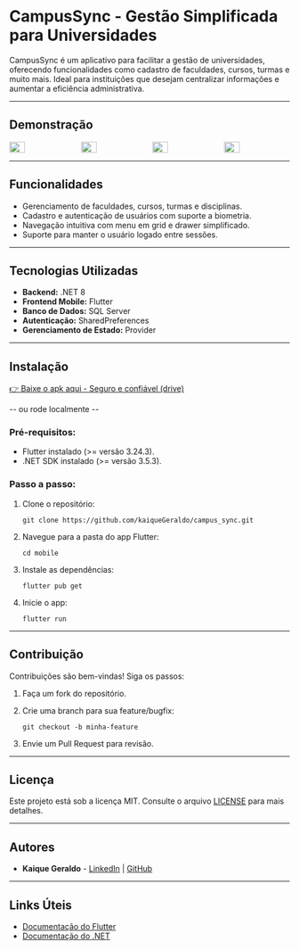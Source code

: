 # CampusSync - Gestão Simplificada para Universidades

CampusSync é um aplicativo para facilitar a gestão de universidades, oferecendo funcionalidades como cadastro de faculdades, cursos, turmas e muito mais. Ideal para instituições que desejam centralizar informações e aumentar a eficiência administrativa.

---

## Demonstração

<div style="display: flex; gap: 10px;">
  <img src="https://github.com/user-attachments/assets/723395c5-da26-4772-b340-71063bd29aa0" style="width: 24%;"/>
  <img src="https://github.com/user-attachments/assets/50ff004e-c57e-4bca-afbf-edac1310cf1d" style="width: 24%;"/>
  <img src="https://github.com/user-attachments/assets/857f6a30-7dce-4123-8c06-18a98166f03e" style="width: 24%;"/>
  <img src="https://github.com/user-attachments/assets/172f34b0-1679-4011-916f-7b7a6379bf90" style="width: 24%;"/>
</div>

---

## Funcionalidades
- Gerenciamento de faculdades, cursos, turmas e disciplinas.
- Cadastro e autenticação de usuários com suporte a biometria.
- Navegação intuitiva com menu em grid e drawer simplificado.
- Suporte para manter o usuário logado entre sessões.

---

## Tecnologias Utilizadas
- **Backend:** .NET 8
- **Frontend Mobile:** Flutter
- **Banco de Dados:** SQL Server
- **Autenticação:** SharedPreferences
- **Gerenciamento de Estado:** Provider

---

## Instalação

<a href="https://drive.google.com/file/d/1iP9mJ-msTHCCpeSH5SEV5JsNTtKAEqN0/view?usp=drive_link" target="_blank">👉 Baixe o apk aqui - Seguro e confiável (drive)</a>

-- ou rode localmente --

### Pré-requisitos:
- Flutter instalado (>= versão 3.24.3).
- .NET SDK instalado (>= versão 3.5.3).

### Passo a passo:

1. Clone o repositório:
   ```
   git clone https://github.com/kaiqueGeraldo/campus_sync.git
   ```

2. Navegue para a pasta do app Flutter:
   ```
   cd mobile
   ```

3. Instale as dependências:
   ```
   flutter pub get
   ```

4. Inicie o app:
   ```
   flutter run
   ```

---

## Contribuição
Contribuições são bem-vindas! Siga os passos:
1. Faça um fork do repositório.
2. Crie uma branch para sua feature/bugfix:

   ```
   git checkout -b minha-feature
   ```
4. Envie um Pull Request para revisão.

---

## Licença
Este projeto está sob a licença MIT. Consulte o arquivo [LICENSE](LICENSE) para mais detalhes.

---

## Autores
- **Kaique Geraldo** - [LinkedIn](https://www.linkedin.com/in/kaique-geraldo) | [GitHub](https://github.com/kaiqueGeraldo)

---

## Links Úteis
- [Documentação do Flutter](https://flutter.dev/docs)
- [Documentação do .NET](https://learn.microsoft.com/pt-br/dotnet/)
